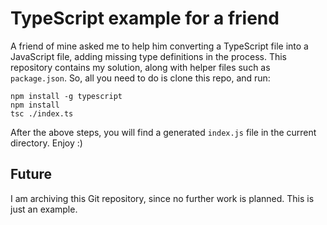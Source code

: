 # TypeScript example for a friend

A friend of mine asked me to help him converting a TypeScript file into a JavaScript file, adding missing type definitions in the process. This repository contains my solution, along with helper files such as `package.json`. So, all you need to do is clone this repo, and run:

```
npm install -g typescript
npm install
tsc ./index.ts
```

After the above steps, you will find a generated `index.js` file in the current directory. Enjoy :)

## Future

I am archiving this Git repository, since no further work is planned. This is just an example.
